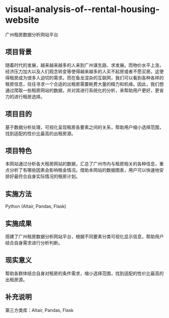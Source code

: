 # visual-analysis-of--rental-housing-website 
广州租房数据分析网站平台

## 项目背景
随着时代的发展，越来越来越多的人来到广州谋生路、求发展。而物价水平上涨，经济压力加大以及人们观念转变等使得越来越多的人买不起房或者不愿买房。这使得租房成为很多人迫切的需求。而在鱼龙混杂的互联网，我们可以看到各种各样的租房信息，往往寻求一个合适的出租房需要耗费大量的精力和机缘。因此，我们想通过爬取一些租房网站的数据，并对其进行系统化的分析，来帮助用户更好，更省力的进行租房选择。

## 项目目的
基于数据分析处理，可视化呈现租房各要素之间的关系，帮助用户缩小选择范围，找到适配的性价比最高的出租房源。

## 项目特色
本网站通过分析各大租房网站的数据，汇总了广州市内与租房相关的各种信息，重点分析了有哪些因素会影响租金情况。借助本网站的数据图表，用户可以快速地安排好最符合自身实际情况的租房计划。

## 实施方法
Python (Altair, Pandas, Flask)

## 实施成果
搭建了广州租房数据分析网站平台，根据不同要素分类可视化显示信息，帮助用户结合自身需求进行分析判断。

## 现实意义
帮助各群体结合自身对租房的条件需求，缩小选择范围，找到适配的性价比最高的出租房源。

## 补充说明
第三方类库：Altair, Pandas, Flask
